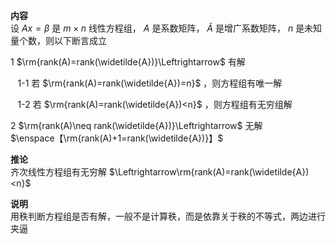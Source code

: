 **内容**  
设 $Ax=\beta$ 是 $m\times n$ 线性方程组， $A$ 是系数矩阵， $\widetilde{A}$ 是增广系数矩阵， $n$ 是未知量个数，则以下断言成立  
  
1  $\rm{rank(A)=rank(\widetilde{A})}\Leftrightarrow$ 有解  
  
$\enspace$ 1-1 若 $\rm{rank(A)=rank(\widetilde{A})=n}$ ，则方程组有唯一解  
  
$\enspace$ 1-2 若 $\rm{rank(A)=rank(\widetilde{A})<n}$ ，则方程组有无穷组解  
  
2  $\rm{rank(A)\neq rank(\widetilde{A})}\Leftrightarrow$ 无解  
$\enspace【\rm{rank(A)+1=rank(\widetilde{A})}】$  
  
**推论**  
齐次线性方程组有无穷解 $\Leftrightarrow\rm{rank(A)=rank(\widetilde{A})<n}$  
  
**说明**  
用秩判断方程组是否有解，一般不是计算秩，而是依靠关于秩的不等式，两边进行夹逼  

